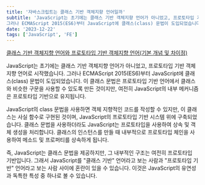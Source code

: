 ```yaml
---
title: '자바스크립트는 클래스 기반 객체지향 언어일까'
subtitle: 'JavaScript는 초기에는 클래스 기반 객체지향 언어가 아니었고, 프로토타입 기반 객체지향 언어로 시작했습니다. 
그러나 ECMAScript 2015(ES6)부터 JavaScript에 클래스(class) 문법이 도입되었습니다.'
date: '2023-12-22'
tags: ['JavaScript', 'FE']
---
```


<span class="blogLink">[클래스 기반 객체지향 언어와 프로토타입 기반 객체지향 언어(기본 개념 및 차이점)](differences_btw_class_oop_prototype_oop)</span>

JavaScript는 초기에는 클래스 기반 객체지향 언어가 아니었고, 프로토타입 기반 객체지향 언어로 시작했습니다. 
그러나 ECMAScript 2015(ES6)부터 JavaScript에 클래스(class) 문법이 도입되었습니다. 이 클래스 문법은 프로토타입 기반 언어에서 클래스와 비슷한 구문을 사용할 수 있도록 만든 것이지만, 여전히 JavaScript의 내부 메커니즘은 프로토타입 기반으로 유지됩니다.

JavaScript의 class 문법을 사용하면 객체 지향적인 코드를 작성할 수 있지만, 이 클래스는 사실 함수로 구현된 것이며, JavaScript의 프로토타입 기반 시스템 위에 구축되었습니다. 클래스 문법을 사용하더라도 JavaScript는 프로토타입을 사용하여 상속 및 객체 생성을 처리합니다. 클래스의 인스턴스를 만들 때 내부적으로 프로토타입 체인을 사용하여 메소드 및 프로퍼티를 상속하게 됩니다.

즉, JavaScript는 클래스 문법을 제공하지만, 그 내부적인 구조는 여전히 프로토타입 기반입니다. 그래서 JavaScript를 "클래스 기반" 언어라고 보는 사람과 "프로토타입 기반" 언어라고 보는 사람 사이에 혼란이 있을 수 있습니다. 이것은 JavaScript의 유연성과 독특한 특성 중 하나로 볼 수 있습니다.


